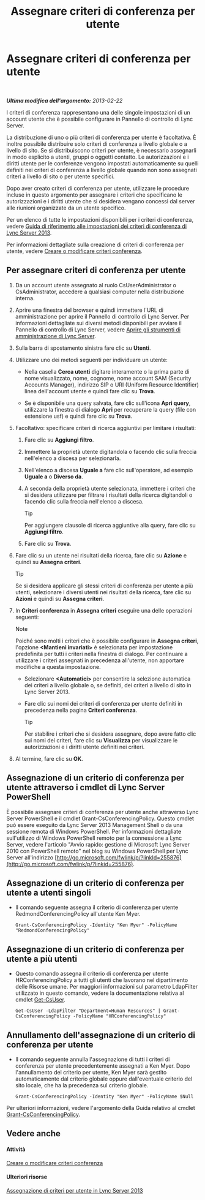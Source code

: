 ﻿---
title: Assegnare criteri di conferenza per utente
TOCTitle: Assegnare criteri di conferenza per utente
ms:assetid: 72f12c72-65f7-44fe-ab81-0f57cb2f87d1
ms:mtpsurl: https://technet.microsoft.com/it-it/library/Gg521015(v=OCS.15)
ms:contentKeyID: 49300963
ms.date: 08/24/2015
mtps_version: v=OCS.15
ms.translationtype: HT
---

# Assegnare criteri di conferenza per utente

 

_**Ultima modifica dell'argomento:** 2013-02-22_

I criteri di conferenza rappresentano una delle singole impostazioni di un account utente che è possibile configurare in Pannello di controllo di Lync Server.

La distribuzione di uno o più criteri di conferenza per utente è facoltativa. È inoltre possibile distribuire solo criteri di conferenza a livello globale o a livello di sito. Se si distribuiscono criteri per utente, è necessario assegnarli in modo esplicito a utenti, gruppi o oggetti contatto. Le autorizzazioni e i diritti utente per le conferenze vengono impostati automaticamente su quelli definiti nei criteri di conferenza a livello globale quando non sono assegnati criteri a livello di sito o per utente specifici.

Dopo aver creato criteri di conferenza per utente, utilizzare le procedure incluse in questo argomento per assegnare i criteri che specificano le autorizzazioni e i diritti utente che si desidera vengano concessi dal server alle riunioni organizzate da un utente specifico.

Per un elenco di tutte le impostazioni disponibili per i criteri di conferenza, vedere [Guida di riferimento alle impostazioni dei criteri di conferenza di Lync Server 2013](lync-server-2013-conferencing-policy-settings-reference.md).

Per informazioni dettagliate sulla creazione di criteri di conferenza per utente, vedere [Creare o modificare criteri conferenza](lync-server-2013-create-or-modify-a-conferencing-policy.md).

## Per assegnare criteri di conferenza per utente

1.  Da un account utente assegnato al ruolo CsUserAdministrator o CsAdministrator, accedere a qualsiasi computer nella distribuzione interna.

2.  Aprire una finestra del browser e quindi immettere l'URL di amministrazione per aprire il Pannello di controllo di Lync Server. Per informazioni dettagliate sui diversi metodi disponibili per avviare il Pannello di controllo di Lync Server, vedere [Aprire gli strumenti di amministrazione di Lync Server](lync-server-2013-open-lync-server-administrative-tools.md).

3.  Sulla barra di spostamento sinistra fare clic su **Utenti**.

4.  Utilizzare uno dei metodi seguenti per individuare un utente:
    
      - Nella casella **Cerca utenti** digitare interamente o la prima parte di nome visualizzato, nome, cognome, nome account SAM (Security Accounts Manager), indirizzo SIP o URI (Uniform Resource Identifier) linea dell'account utente e quindi fare clic su **Trova**.
    
      - Se è disponibile una query salvata, fare clic sull'icona **Apri query**, utilizzare la finestra di dialogo **Apri** per recuperare la query (file con estensione usf) e quindi fare clic su **Trova**.

5.  Facoltativo: specificare criteri di ricerca aggiuntivi per limitare i risultati:
    
    1.  Fare clic su **Aggiungi filtro**.
    
    2.  Immettere la proprietà utente digitandola o facendo clic sulla freccia nell'elenco a discesa per selezionarla.
    
    3.  Nell'elenco a discesa **Uguale a** fare clic sull'operatore, ad esempio **Uguale a** o **Diverso da**.
    
    4.  A seconda della proprietà utente selezionata, immettere i criteri che si desidera utilizzare per filtrare i risultati della ricerca digitandoli o facendo clic sulla freccia nell'elenco a discesa.
        
        > [!tip]  
        > Per aggiungere clausole di ricerca aggiuntive alla query, fare clic su <strong>Aggiungi filtro</strong>.    
    5.  Fare clic su **Trova**.

6.  Fare clic su un utente nei risultati della ricerca, fare clic su **Azione** e quindi su **Assegna criteri**.
    
    > [!tip]  
    > Se si desidera applicare gli stessi criteri di conferenza per utente a più utenti, selezionare i diversi utenti nei risultati della ricerca, fare clic su <strong>Azioni</strong> e quindi su <strong>Assegna criteri</strong>.

7.  In **Criteri conferenza** in **Assegna criteri** eseguire una delle operazioni seguenti:
    

    > [!NOTE]
    > Poiché sono molti i criteri che è possibile configurare in <STRONG>Assegna criteri</STRONG>, l'opzione <STRONG>&lt;Mantieni invariati&gt;</STRONG> è selezionata per impostazione predefinita per tutti i criteri nella finestra di dialogo. Per continuare a utilizzare i criteri assegnati in precedenza all'utente, non apportare modifiche a questa impostazione.

    
      - Selezionare **\<Automatici\>** per consentire la selezione automatica dei criteri a livello globale o, se definiti, dei criteri a livello di sito in Lync Server 2013.
    
      - Fare clic sui nomi dei criteri di conferenza per utente definiti in precedenza nella pagina **Criteri conferenza**.
        
        > [!tip]  
        > Per stabilire i criteri che si desidera assegnare, dopo avere fatto clic sui nomi dei criteri, fare clic su <strong>Visualizza</strong> per visualizzare le autorizzazioni e i diritti utente definiti nei criteri.

8.  Al termine, fare clic su **OK**.

## Assegnazione di un criterio di conferenza per utente attraverso i cmdlet di Lync Server PowerShell

È possibile assegnare criteri di conferenza per utente anche attraverso Lync Server PowerShell e il cmdlet Grant-CsConferencingPolicy. Questo cmdlet può essere eseguito da Lync Server 2013 Management Shell o da una sessione remota di Windows PowerShell. Per informazioni dettagliate sull'utilizzo di Windows PowerShell remoto per la connessione a Lync Server, vedere l'articolo "Avvio rapido: gestione di Microsoft Lync Server 2010 con PowerShell remoto" nel blog su Windows PowerShell per Lync Server all'indirizzo [http://go.microsoft.com/fwlink/p/?linkId=255876](http://go.microsoft.com/fwlink/p/?linkid=255876).

## Assegnazione di un criterio di conferenza per utente a utenti singoli

  - Il comando seguente assegna il criterio di conferenza per utente RedmondConferencingPolicy all'utente Ken Myer.
    
        Grant-CsConferencingPolicy -Identity "Ken Myer" -PolicyName "RedmondConferencingPolicy"

## Assegnazione di un criterio di conferenza per utente a più utenti

  - Questo comando assegna il criterio di conferenza per utente HRConferencingPolicy a tutti gli utenti che lavorano nel dipartimento delle Risorse umane. Per maggiori informazioni sul parametro LdapFilter utilizzato in questo comando, vedere la documentazione relativa al cmdlet [Get-CsUser](https://docs.microsoft.com/en-us/powershell/module/skype/Get-CsUser).
    
        Get-CsUser -LdapFilter "Department=Human Resources" | Grant-CsConferencingPolicy -PolicyName "HRConferencingPolicy"

## Annullamento dell'assegnazione di un criterio di conferenza per utente

  - Il comando seguente annulla l'assegnazione di tutti i criteri di conferenza per utente precedentemente assegnati a Ken Myer. Dopo l'annullamento del criterio per utente, Ken Myer sarà gestito automaticamente dal criterio globale oppure dall'eventuale criterio del sito locale, che ha la precedenza sul criterio globale.
    
        Grant-CsConferencingPolicy -Identity "Ken Myer" -PolicyName $Null

Per ulteriori informazioni, vedere l'argomento della Guida relativo al cmdlet [Grant-CsConferencingPolicy](https://docs.microsoft.com/en-us/powershell/module/skype/Grant-CsConferencingPolicy).

## Vedere anche

#### Attività

[Creare o modificare criteri conferenza](lync-server-2013-create-or-modify-a-conferencing-policy.md)  

#### Ulteriori risorse

[Assegnazione di criteri per utente in Lync Server 2013](lync-server-2013-assigning-per-user-policies.md)

